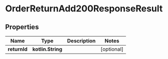 
# OrderReturnAdd200ResponseResult

## Properties
| Name | Type | Description | Notes |
| ------------ | ------------- | ------------- | ------------- |
| **returnId** | **kotlin.String** |  |  [optional] |



